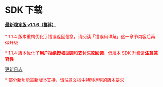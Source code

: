 # SDK 下载

#### [最新稳定版 v1.1.6（推荐）](https://dl.ifanr.cn/hydrogen/sdk/sdk-latest.zip)

<p style='color:red'>* 1.1.4 版本重构优化了错误返回信息，请阅读「错误码详解」这一章节内容后再做升级</p>
<p style='color:red'>* 1.1.4 版本优化了<b>用户拒绝授权回调</b>和<b>支付失败回调</b>，低版本 SDK 升级请<b>注意兼容性</b></p>

[更新日志](https://github.com/ifanrx/hydrogen-js-sdk/blob/master/CHANGELOG.md)

<p style='color:red'>* 部分新功能需新版本支持，请注意文档中特别标明的版本要求</p>
